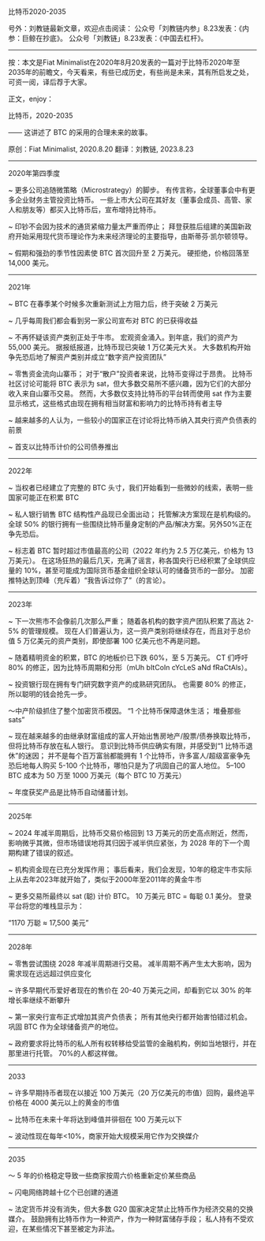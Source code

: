 
比特币2020-2035

号外：刘教链最新文章，欢迎点击阅读：
公众号「刘教链内参」8.23发表：《内参：巨鲸在抄底》。
公众号「刘教链」8.23发表：《中国去杠杆》。

* * *

按：本文是Fiat Minimalist在2020年8月20发表的一篇对于比特币2020年至2035年的前瞻文，今天看来，有些已成历史，有些尚是未来，其有所启发之处，可资一阅，译后荐于大家。

正文，enjoy：

比特币，2020-2035

—— 这讲述了 BTC 的采用的合理未来的故事。

原创：Fiat Minimalist, 2020.8.20
翻译：刘教链, 2023.8.23

---

2020年第四季度

~ 更多公司追随微策略（Microstrategy）的脚步。 有传言称，全球董事会中有更多企业财务主管投资比特币。 一些上市大公司在其好友（董事会成员、高管、家人和朋友等）都买入比特币后，宣布增持比特币。

~ 印钞不会因为技术的通货紧缩力量太严重而停止； 拜登获胜后组建的美国新政府开始采用现代货币理论作为未来经济理论的主要指导，由斯蒂芬·凯尔顿领导。

~ 假期和强劲的季节性因素使 BTC 首次回升至 2 万美元。 硬拒绝，价格回落至 14,000 美元。

---

2021年

~ BTC 在春季某个时候多次重新测试上方阻力后，终于突破 2 万美元

~ 几乎每周我们都会看到另一家公司宣布对 BTC 的已获得收益

~ 不再怀疑该资产类别正处于牛市。 宏观资金涌入。到年底，我们的资产为 55,000 美元。 据报纸报道，比特币现已突破 1 万亿美元大关。 大多数机构开始争先恐后地了解资产类别并成立“数字资产投资团队”

~ 零售资金流向山寨币； 对于“散户”投资者来说，比特币变得过于昂贵。 比特币社区讨论可能将 BTC 表示为 sat，但大多数交易所不感兴趣，因为它们的大部分收入来自山寨币交易。 然而，大多数仅支持比特币的平台转而使用 sat 作为主要显示格式，这些格式由现在拥有相当财富和影响力的比特币持有者主导

~ 越来越多的人认为，一些较小的国家正在讨论将比特币纳入其央行资产负债表的前景

~ 首支以比特币计价的公司债券推出

---

2022年

~ 当权者已经建立了完整的 BTC 头寸，我们开始看到一些微妙的线索，表明一些国家可能正在积累 BTC

~ 私人银行销售 BTC 结构性产品现已全面出动； 托管解决方案现在是机构级的。 全球 50% 的银行拥有一些围绕比特币量身定制的产品/解决方案。另外50%正在争先恐后。

~ 标志着 BTC 暂时超过市值最高的公司（2022 年约为 2.5 万亿美元，价格为 13 万美元）。 在这场狂热的最后几天，充满了谣言，称各国央行已经积累了全球供应量的 10%，甚至可能成为国际货币基金组织全球认可的储备货币的一部分。 加密推特达到顶峰（充斥着）“我告诉过你了”（的言论）。

---

2023年

~ 下一次熊市不会像前几次那么严重； 随着各机构的数字资产团队积累了高达 2-5% 的管理规模。 现在人们普遍认为，这一资产类别将继续存在，而且对于总价值 5 万亿美元的资产类别，即使部署 100 亿美元也不再是问题。

~ 随着精明资金的积累，BTC 的地板价已下跌 60%，至 5 万美元。 CT 们呼吁 80% 的修正，因为比特币周期和分形（mUh bItCoIn cYcLeS aNd fRaCtAls）。

~ 投资银行现在拥有专门研究数字资产的成熟研究团队。 也需要 80% 的修正，所以聪明的钱会抢先一步。

〜中产阶级抓住了整个加密货币模因。 “1 个比特币保障退休生活； 堆叠那些 sats”

~ 现在越来越多的由继承财富组成的富人开始出售房地产/股票/债券换取比特币，但将比特币存放在私人银行。 意识到比特币供应确实有限，并感受到“1 比特币退休”的迷因； 并不是每个百万富翁都能拥有 1 个比特币，许多富人/超级富豪争先恐后地每人购买 5-100 个比特币，哪怕只是为了巩固自己的富人地位。 5–100 BTC 成本为 50 万至 1000 万美元（每个 BTC 10 万美元）

~ 年度获奖产品是比特币自动储蓄计划。

---

2025年

~ 2024 年减半周期后，比特币交易价格回到 13 万美元的历史高点附近，然而，影响微乎其微，但市场错误地将其归因于减半供应紧张，为 2028 年的下一个周期构建了错误的叙述。

~ 机构资金现在已充分发挥作用； 事后看来，我们会发现，10年的稳定牛市实际上从去年2023年就开始了，类似于2000年至2011年的黄金牛市

~ 更多交易所最终以 sat (聪) 计价 BTC。 10 万美元 BTC = 每聪 0.1 美分。 登录平台将您的堆栈显示为：

“1170 万聪 ≈ 17,500 美元”

---

2028年

~ 零售尝试围绕 2028 年减半周期进行交易。 减半周期不再产生太大影响，因为需求现在远远超过供应变化

~ 许多早期代币爱好者现在的售价在 20-40 万美元之间，却看到它以 30% 的年增长率继续不断攀升

~ 第一家央行宣布正式增加其资产负债表； 所有其他央行都开始害怕错过机会。 巩固 BTC 作为全球储备资产的地位。

~ 政府要求将比特币的私人所有权转移给受监管的金融机构，例如当地银行，并在那里进行托管。 70%的人都这样做。

---

2033

~ 许多早期持币者现在以接近 100 万美元（20 万亿美元的市值）回购，最终追平价格在 4000 美元以上的黄金的市值

~ 比特币在未来十年将达到峰值并徘徊在 100 万美元以下

~ 波动性现在每年<10%，商家开始大规模采用它作为交换媒介

---

2035

〜 5 年的价格稳定导致一些商家按周六价格重新定价某些商品

~ 闪电网络跨越十亿个已创建的通道

~ 法定货币并没有消失，但大多数 G20 国家决定禁止比特币作为经济交易的交换媒介。 鼓励拥有比特币作为一种资产，作为一种财富储存手段； 私人持有不受欢迎，在某些情况下甚至被定为非法。



